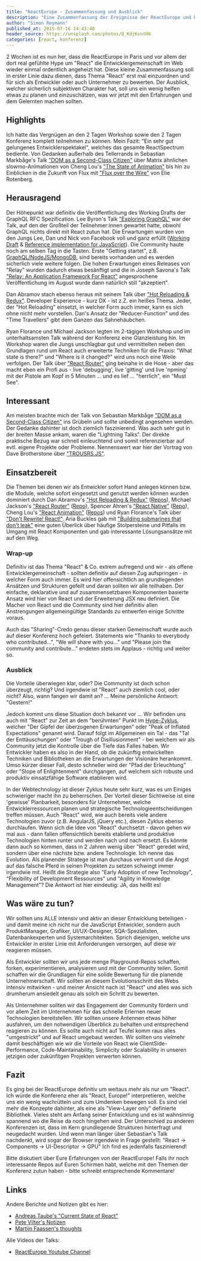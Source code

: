 ```yaml
---
title: "ReactEurope - Zusammenfassung und Ausblick"
description: "Eine Zusammenfassung der Ereignisse der ReactEurope und kleiner Ausblick"
author: "Simon Reymann"
published_at: 2015-07-16 14:43:48
header_source: https://unsplash.com/photos/Q_KdjKxntH8
categories: [react, konferenz]
---
```


2 Wochen ist es nun her, dass die ReactEurope in Paris und vor allem der dort real gefühlte Hype um "React" die Entwicklergemeinschaft im Web wieder einmal ordentlich angeheizt hat. Diese kleine Zusammenfassung soll in erster Linie dazu dienen, dass Thema "React" erst mal einzuordnen und für sich als Entwickler oder auch Unternehmer zu bewerten. Der Ausblick, welcher sicherlich subjektiven Charakter hat, soll uns ein wenig helfen etwas zu planen und einzuschätzen, was wir jetzt mit den Erfahrungen und dem Gelernten machen sollten.

## Highlights

Ich hatte das Vergnügen an den 2 Tagen Workshop sowie den 2 Tagen Konferenz komplett teilnehmen zu können. Mein Fazit: "Ein sehr gut gelungenes Entwicklerspektakel", welches das gesamte ReactSpectrum bediente. Von Gedanken außerhalb des Tellerrands in Sebastian Markbåge's Talk ["DOM as a Second-Class Citizen"](https://www.youtube.com/watch?v=Zemce4Y1Y-A) über Matrix ähnlichen slowmo-Animationen von Cheng Lou's ["The State of Animation"](https://www.youtube.com/watch?v=1tavDv5hXpo) bis hin zu Einblicken in die Zukunft von Flux mit ["Flux over the Wire"](https://www.youtube.com/watch?v=JSjhhUvB9DY) von Elie Rotenberg.

## Herausragend

Der Höhepunkt war definitiv die Veröffentlichung des Working Drafts der GraphQL RFC Spezification. Lee Byron's Talk ["Exploring GraphQL"](https://www.youtube.com/watch?v=WQLzZf34FJ8) war der Talk, auf den der Großteil der Teilnehmer:innen gewartet hatte, obwohl GraphQL nichts direkt mit React zutun hat. Die Erwartungen wurden von den Jungs Lee, Dan und Nick von Facebook voll und ganz erfüllt ([Working Draft](https://graphql.org/) & [Reference implementation for JavaScript](https://github.com/graphql/graphql-js)). Die Community haute noch am selben Tag in die Tasten. Erste "Getting startet", z.B. [GraphQL/NodeJS/MongoDB](https://github.com/RisingStack/graphql-server), sind bereits vorhanden und es werden sicherlich viele weitere folgen. Die hohen Erwartungen eines Releases von "Relay" wurden dadurch etwas besänftigt und die in Joseph Savona's Talk ["Relay: An Application Framework For React"](https://www.youtube.com/watch?v=IrgHurBjQbg) angesprochene Veröffentlichung im August wurde dann natürlich still "akzeptiert".

Dan Abramov stach ebenso heraus mit seinem Talk über ["Hot Reloading & Redux"](https://www.youtube.com/watch?v=xsSnOQynTHs). Developer Experience - kurz DX - ist z.Z. ein heißes Thema. Jeder, der "Hot Reloading" einsetzt, in welcher Form auch immer, kann es sich ohne nicht mehr vorstellen. Dan's Ansatz der "Reducer-Function" und des "Time Travellers" gibt dem Ganzen das Sahnehäubchen.

Ryan Florance und Michael Jackson legten im 2-tägigen Workshop und im unterhaltsamsten Talk während der Konferenz eine Glanzleistung hin. Im Workshop waren die Jungs unschlagbar gut und vermittelten neben den Grundlagen rund um React auch erweiterte Techniken für die Praxis: "What state is there?" und "Where is it changed?" wird uns noch eine Weile verfolgen. Der Talk über ["React Router"](https://www.youtube.com/watch?v=Q6Kczrgw6ic) ging beinahe in die Hose - aber das macht eben ein Profi aus - live 'debugging', live 'gitting' und live 'npming' mit der Pistole am Kopf in 5 Minuten ... und es lief ... "herrlich", ein "Must See".

## Interessant

Am meisten brachte mich der Talk von Sebastian Markbåge ["DOM as a Second-Class Citizen"](https://www.youtube.com/watch?v=Zemce4Y1Y-A) ins Grübeln und sollte unbedingt angesehen werden. Der Gedanke dahinter ist doch ziemlich faszinierend. Was auch sehr gut in der breiten Masse ankam, waren die "Lightning Talks". Der direkte praktische Bezug war schnell einleuchtend und somit referenzierbar auf evtl. eigene Projekte oder Probleme. Nennenswert war hier der Vortrag von Dave Brotherstone über ["TROUSRS.JS"](https://www.youtube.com/watch?v=H7vlH-wntD4).

## Einsatzbereit

Die Themen bei denen wir als Entwickler sofort Hand anlegen können bzw. die Module, welche sofort eingesetzt und genutzt werden können wurden dominiert durch Dan Abramov's ["Hot Reloading & Redux"](https://www.youtube.com/watch?v=xsSnOQynTHs) ([Repos](https://github.com/gaearon)), Michael Jackson's ["React Router"](https://www.youtube.com/watch?v=Q6Kczrgw6ic) ([Repo](https://github.com/rackt/react-router)), Spencer Ahren's ["React Native"](https://www.youtube.com/watch?v=xDlfrcM6YBk) ([Repo](https://github.com/facebook/react-native)), Cheng Lou's ["React Animation"](https://www.youtube.com/watch?v=1tavDv5hXpo) ([Repos](https://github.com/chenglou)) und Ryan Florance's Talk über ["Don't Rewrite! React!"](https://www.youtube.com/watch?v=BF58ZJ1ZQxY). Aria Buckles gab mit ["Building submarines that don't leak"](https://www.youtube.com/watch?v=2Qu-Ulrsfl8) eine guten Überlick über häufige Stolpersteine und Pitfalls im Umgang mit React Komponenten und gab interessante Lösungsansätze mit auf den Weg.

### Wrap-up

Definitiv ist das Thema "React" & Co. extrem aufregend und wir - als offene Entwicklergemeinschaft - sollten definitiv auf diesen Zug aufspringen - in welcher Form auch immer. Es wird hier offensichtlich an grundlegenden Ansätzen und Strukturen gefeilt und daran sollten wir alle teilhaben. Der einfache, deklarative und auf zusammensetzbaren Komponenten basierte Ansatz wird hier von React und der Erweiterung JSX neu definiert. Die Macher von React und die Community sind hier definitiv allen Anstrengungen allgemeingültige Standards zu entwerfen einige Schritte voraus.

Auch das "Sharing"-Credo genau dieser starken Gemeinschaft wurde auch auf dieser Konferenz hoch gefeiert. Statements wie "Thanks to everybody who contributed...", "We will share with you..." und "Please join the community and contribute..." endeten stets im Applaus - richtig und weiter so.

### Ausblick

Die Vorteile überwiegen klar, oder? Die Community ist doch schon überzeugt, richtig? Und irgendwie ist "React" auch ziemlich cool, oder nicht? Also, wann fangen wir damit an? ... Meine persönliche Antwort: "Gestern!"

Jedoch kommt uns diese Situation doch bekannt vor ... Wir befinden uns auch mit "React" zur Zeit an dem "berühmten" Punkt im [Hype-Zyklus](https://de.wikipedia.org/wiki/Hype-Zyklus), welcher "Der Gipfel der überzogenen Erwartungen" oder "Peak of Inflated Expectations" genannt wird. Darauf folgt im Allgemeinen ein Tal - das "Tal der Enttäuschungen" oder "Trough of Disillusionment" - bei welchem wir als Community jetzt die Kontrolle über die Tiefe das Falles haben. Wir Entwickler haben es also in der Hand, ob die zukünftig entwickelten Techniken und Bibliotheken an die Erwartungen der Visionäre herankommt. Umso kürzer dieser Fall, desto schneller wird der "Pfad der Erleuchtung" oder "Slope of Enlightenment" durchgangen, auf welchem sich robuste und produktiv einsatzfähige Software etablieren wird.

In der Webtechnology ist dieser Zyklus heute sehr kurz, was es um Einiges schwieriger macht ihn zu beherrschen. Der Vorteil dieser Sichtweise ist eine 'gewisse' Planbarkeit, besonders für Unternehmer, welche Entwicklerressourcen planen und strategische Technologieentscheidungen treffen müssen. Auch "React" wird, wie auch bereits viele andere Technologien zuvor (z.B. AngularJS, jQuery etc.), diesen Zyklus ebenso durchlaufen. Wenn sich die Idee von "React" durchsetzt - davon gehen wir mal aus - dann fallen offensichtlich bereits etablierte und produktive Technologien hinten runter und werden nach und nach ersetzt. Es könnte dann auch so kommen, dass in 2 Jahren wenig über "React" geredet wird, sondern über eine nächste bzw. andere Technologie. Ich nenne das Evolution. Als planender Stratege ist man durchaus verwirrt und die Angst auf das falsche Pferd in seinen Projekten zu setzen schwingt immer irgendwie mit. Heißt die Strategie also "Early Adoption of new Technology", "Flexibility of Development Ressources" und "Agility in Knowledge Management"? Die Antwort ist hier eindeutig: JA, das heißt es!

## Was wäre zu tun?

Wir sollten uns ALLE intensiv und aktiv an dieser Entwicklung beteiligen - und damit meine ich nicht nur die JavaScript Entwickler, sondern auch ProduktManager, Grafiker, UI/UX-Designer, SQA-Spezialisten, Datenbankexperten und Systemarchitekten. Sprich diejenigen, welche uns Entwickler in erster Linie mit Anforderungen versorgen, auf diese wir reagieren müssen.

Als Entwickler sollten wir uns jede menge Playground-Repos schaffen, forken, experimentieren, analysieren und mit der Community teilen. Somit schaffen wir die Grundlagen für eine solide Bewertung für die planende Unternehmerschaft. Wir sollten an diesem Evolutionsschritt des Webs intensiv mitwirken - und meiner Ansicht nach ist "React" und alles was sich drumherum ansiedelt genau als solch ein Schritt zu bewerten.

Als Unternehmer sollten wir das Engagement der Community fördern und vor allem Zeit im Unternehmen für das schnelle Erlernen neuer Technologien bereitstellen. Wir sollten unsere Antennen etwas höher ausfahren, um den notwendigen Überblick zu behalten und entsprechend reagieren zu können. Es sollte auch nicht auf Teufel komm raus alles "umgestrickt" und auf React umgebaut werden. Wir sollten uns vielmehr damit beschäftigen wie wir die Vorteile von React wie ClientSide-Performance, Code-Maintainability, Simplicity oder Scalability in unseren jetzigen oder zukünfitgen Projekten verwerten können.

## Fazit

Es ging bei der ReactEurope definitiv um weitaus mehr als nur um "React". Ich würde die Konferenz eher als "React, Europe!" interpretieren, welche uns ein wenig wachrütteln und zum Umdenken bewegen soll. Es sind viel mehr die Konzepte dahinter, als eine als "View-Layer only" definierte Bibliothek.
Vieles steht am Anfang seiner Entwicklung und es ist wahnsinnig spannend wo die Reise da noch hingehen wird. Der Unterschied zu anderen Konferenzen ist, dass im Kern grundlegende Strukturen hinterfragt und neugedacht wurden. Und wenn man länger über Sebastian's Talk nachdenkt, wird sogar der Browser irgendwie in Frage gestellt: "React -> Components -> UI-Descriptor -> GPU" Ich find es jedenfalls faszinierend!

Bitte diskutiert über Eure Erfahrungen von der ReactEurope! Falls ihr noch interessante Repos auf Euren Schirmen habt, welche mit den Themen der Konferenz zutun haben - bitte schreibt entsprechende Kommentare!

## Links

Andere Berichte und Notizen gibt es hier:

+ [Andreas Taube's "Current State of React"](https://blog.codecentric.de/en/2015/07/react-europe-current-state-react-js/)
+ [Pete Vilter's Notizen](https://groups.google.com/forum/#!topic/elm-discuss/GlzRseYGEdE)
+ [Martijn Faassen's thoughts](https://blog.startifact.com/posts/thoughts-about-react-europe/)

Alle Videos der Talks:

+ [ReactEurope Youtube Channel](https://www.youtube.com/channel/UCorlLn2oZfgOJ-FUcF2eZ1A)

